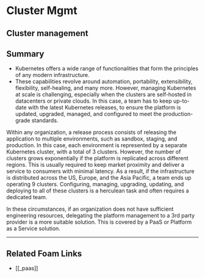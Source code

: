 # Cluster Mgmt

## Cluster management

## Summary

- Kubernetes offers a wide range of functionalities that form the principles of any modern infrastructure.
- These capabilities revolve around automation, portability, extensibility, flexibility, self-healing, and many more. However, managing Kubernetes at scale is challenging, especially when the clusters are self-hosted in datacenters or private clouds. In this case, a team has to keep up-to-date with the latest Kubernetes releases, to ensure the platform is updated, upgraded, managed, and configured to meet the production-grade standards.

Within any organization, a release process consists of releasing the application to multiple environments, such as sandbox, staging, and production. In this case, each environment is represented by a separate Kubernetes cluster, with a total of 3 clusters. However, the number of clusters grows exponentially if the platform is replicated across different regions. This is usually required to keep market proximity and deliver a service to consumers with minimal latency. As a result, if the infrastructure is distributed across the US, Europe, and the Asia Pacific, a team ends up operating 9 clusters. Configuring, managing, upgrading, updating, and deploying to all of these clusters is a herculean task and often requires a dedicated team.

In these circumstances, if an organization does not have sufficient engineering resources, delegating the platform management to a 3rd party provider is a more suitable solution. This is covered by a PaaS or Platform as a Service solution.

---

## Related Foam Links

- [[_paas]]
